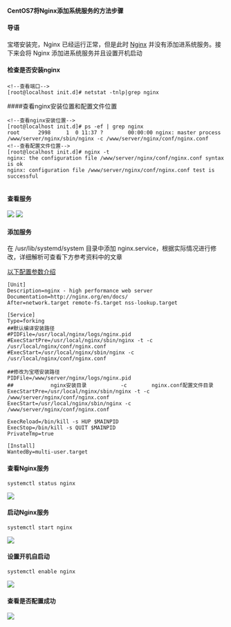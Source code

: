  #### CentOS7将Nginx添加系统服务的方法步骤
 
#### 导语
宝塔安装完，Nginx 已经运行正常，但是此时 [Nginx](https://blog.csdn.net/weixin_39811166/article/details/111724603) 并没有添加进系统服务。接下来会将 Nginx 添加进系统服务并且设置开机启动
#### 检查是否安装nginx
```angular2html
<!--查看端口-->
[root@localhost init.d]# netstat -tnlp|grep nginx
```
####查看nginx安装位置和配置文件位置
```angular2html
<!--查看nginx安装位置-->
[root@localhost init.d]# ps -ef | grep nginx
root      2998     1  0 11:37 ?        00:00:00 nginx: master process /www/server/nginx/sbin/nginx -c /www/server/nginx/conf/nginx.conf
<!--查看配置文件位置-->
[root@localhost init.d]# nginx -t
nginx: the configuration file /www/server/nginx/conf/nginx.conf syntax is ok
nginx: configuration file /www/server/nginx/conf/nginx.conf test is successful


```
#### 查看服务
![](https://img.jbzj.com/file_images/article/201903/2019030109371612.png)
![](https://img.jbzj.com/file_images/article/201903/2019030109371713.png)
#### 添加服务
在 /usr/lib/systemd/system 目录中添加 nginx.service，根据实际情况进行修改，详细解析可查看下方参考资料中的文章

[以下配置参数介绍](https://www.jb51.net/article/157144.htm)
```angular2html
[Unit]
Description=nginx - high performance web server
Documentation=http://nginx.org/en/docs/
After=network.target remote-fs.target nss-lookup.target
 
[Service]
Type=forking
##默认编译安装路径
#PIDFile=/usr/local/nginx/logs/nginx.pid
#ExecStartPre=/usr/local/nginx/sbin/nginx -t -c /usr/local/nginx/conf/nginx.conf
#ExecStart=/usr/local/nginx/sbin/nginx -c /usr/local/nginx/conf/nginx.conf

##修改为宝塔安装路径
PIDFile=/www/server/nginx/logs/nginx.pid
##            nginx安装目录           -c        nginx.conf配置文件目录
ExecStartPre=/usr/local/nginx/sbin/nginx -t -c /www/server/nginx/conf/nginx.conf
ExecStart=/usr/local/nginx/sbin/nginx -c /www/server/nginx/conf/nginx.conf

ExecReload=/bin/kill -s HUP $MAINPID
ExecStop=/bin/kill -s QUIT $MAINPID
PrivateTmp=true
 
[Install]
WantedBy=multi-user.target
```
#### 查看Nginx服务
```angular2html
systemctl status nginx
```
![](https://img.jbzj.com/file_images/article/201903/2019030109371713.png)
#### 启动Nginx服务
```angular2html
systemctl start nginx
```
![](https://img.jbzj.com/file_images/article/201903/2019030109371715.png)
#### 设置开机自启动
```angular2html
systemctl enable nginx
```
![](https://img.jbzj.com/file_images/article/201903/2019030109371716.png)
#### 查看是否配置成功
![](https://img.jbzj.com/file_images/article/201903/2019030109371817.png)